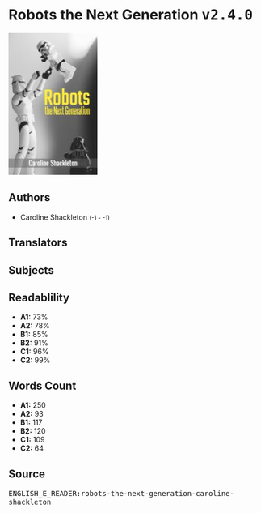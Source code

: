 # Robots the Next Generation <kbd>v2.4.0</kbd>

![](./cover.medium.jpg "")

## Authors


 - Caroline Shackleton <small>(-1 - -1)</small>

## Translators



## Subjects



## Readablility


 - **A1:** 73%
 - **A2:** 78%
 - **B1:** 85%
 - **B2:** 91%
 - **C1:** 96%
 - **C2:** 99%

## Words Count


 - **A1:** 250
 - **A2:** 93
 - **B1:** 117
 - **B2:** 120
 - **C1:** 109
 - **C2:** 64

## Source


<kbd>ENGLISH_E_READER:robots-the-next-generation-caroline-shackleton</kbd>
